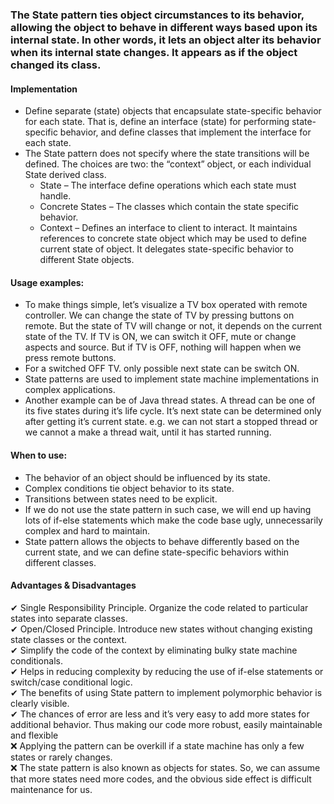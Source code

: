 ### The State pattern ties object circumstances to its behavior, allowing the object to behave in different ways based upon its internal state. In other words, it lets an object alter its behavior when its internal state changes. It appears as if the object changed its class.


#### Implementation
 * Define separate (state) objects that encapsulate state-specific behavior for each state. That is, define an interface (state) for performing state-specific behavior, and define classes that implement the interface for each state.
 * The State pattern does not specify where the state transitions will be defined. The choices are two: the “context” object, or each individual State derived class.
 	* State – The interface define operations which each state must handle.
 	* Concrete States – The classes which contain the state specific behavior.
 	* Context – Defines an interface to client to interact. It maintains references to concrete state object which may be used to define current state of object. It delegates state-specific behavior to different State objects.


#### Usage examples: 
 * To make things simple, let’s visualize a TV box operated with remote controller. We can change the state of TV by pressing buttons on remote. But the state of TV will change or not, it depends on the current state of the TV. If TV is ON, we can switch it OFF, mute or change aspects and source. But if TV is OFF, nothing will happen when we press remote buttons.
 * For a switched OFF TV. only possible next state can be switch ON.
 * State patterns are used to implement state machine implementations in complex applications.
 * Another example can be of Java thread states. A thread can be one of its five states during it’s life cycle. It’s next state can be determined only after getting it’s current state. e.g. we can not start a stopped thread or we cannot a make a thread wait, until it has started running.


#### When to use:
 * The behavior of an object should be influenced by its state.
 * Complex conditions tie object behavior to its state.
 * Transitions between states need to be explicit.
 * If we do not use the state pattern in such case, we will end up having lots of if-else statements which make the code base ugly, unnecessarily complex and hard to maintain. 
 * State pattern allows the objects to behave differently based on the current state, and we can define state-specific behaviors within different classes.


#### Advantages & Disadvantages
 ✔ Single Responsibility Principle. Organize the code related to particular states into separate classes.<br/>
 ✔ Open/Closed Principle. Introduce new states without changing existing state classes or the context.<br/>
 ✔ Simplify the code of the context by eliminating bulky state machine conditionals.<br/>
 ✔ Helps in reducing complexity by reducing the use of if-else statements or switch/case conditional logic.<br/>
 ✔ The benefits of using State pattern to implement polymorphic behavior is clearly visible.<br/>
 ✔ The chances of error are less and it’s very easy to add more states for additional behavior. Thus making our code more robust, easily maintainable and flexible<br/>
 ❌ Applying the pattern can be overkill if a state machine has only a few states or rarely changes.<br/>
 ❌ The state pattern is also known as objects for states. So, we can assume that more states need more codes, and the obvious side effect is difficult maintenance for us.<br/>

